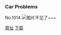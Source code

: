 ### Car Problems
No.1014
![图片不见了~~~](https://imgs.xkcd.com/comics/car_problems.png)

[原址](https://xkcd.com//1014) [下载](https://imgs.xkcd.com/comics/car_problems.png)

